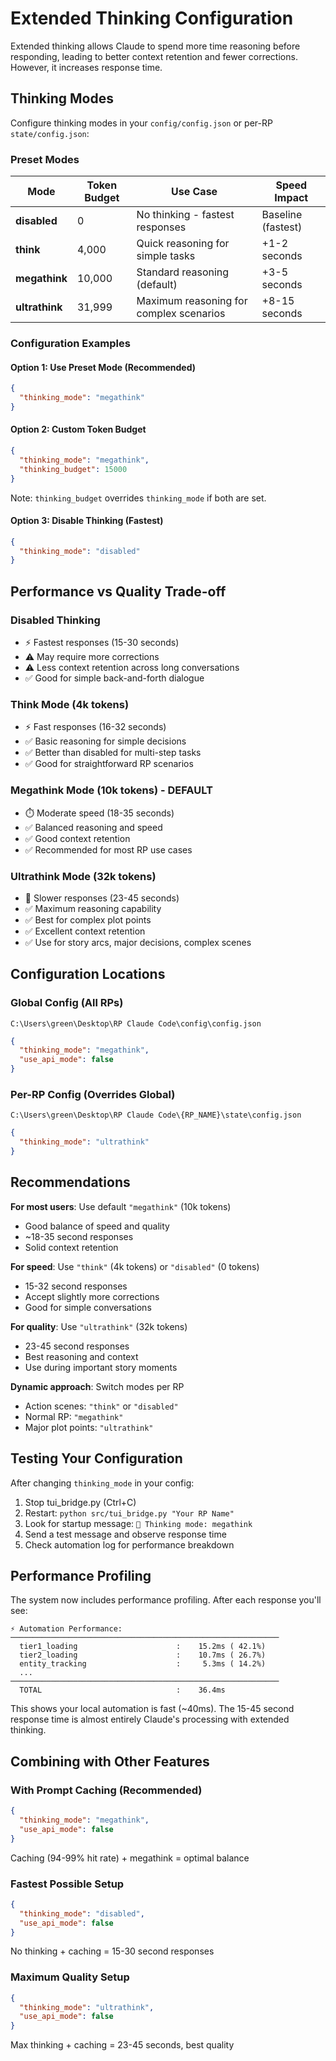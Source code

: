 # Extended Thinking Configuration

Extended thinking allows Claude to spend more time reasoning before responding, leading to better context retention and fewer corrections. However, it increases response time.

## Thinking Modes

Configure thinking modes in your `config/config.json` or per-RP `state/config.json`:

### Preset Modes

| Mode | Token Budget | Use Case | Speed Impact |
|------|--------------|----------|--------------|
| **disabled** | 0 | No thinking - fastest responses | Baseline (fastest) |
| **think** | 4,000 | Quick reasoning for simple tasks | +1-2 seconds |
| **megathink** | 10,000 | Standard reasoning (default) | +3-5 seconds |
| **ultrathink** | 31,999 | Maximum reasoning for complex scenarios | +8-15 seconds |

### Configuration Examples

#### Option 1: Use Preset Mode (Recommended)

```json
{
  "thinking_mode": "megathink"
}
```

#### Option 2: Custom Token Budget

```json
{
  "thinking_mode": "megathink",
  "thinking_budget": 15000
}
```

Note: `thinking_budget` overrides `thinking_mode` if both are set.

#### Option 3: Disable Thinking (Fastest)

```json
{
  "thinking_mode": "disabled"
}
```

## Performance vs Quality Trade-off

### Disabled Thinking
- ⚡ Fastest responses (15-30 seconds)
- ⚠️ May require more corrections
- ⚠️ Less context retention across long conversations
- ✅ Good for simple back-and-forth dialogue

### Think Mode (4k tokens)
- ⚡ Fast responses (16-32 seconds)
- ✅ Basic reasoning for simple decisions
- ✅ Better than disabled for multi-step tasks
- ✅ Good for straightforward RP scenarios

### Megathink Mode (10k tokens) - DEFAULT
- ⏱️ Moderate speed (18-35 seconds)
- ✅ Balanced reasoning and speed
- ✅ Good context retention
- ✅ Recommended for most RP use cases

### Ultrathink Mode (32k tokens)
- 🐌 Slower responses (23-45 seconds)
- ✅ Maximum reasoning capability
- ✅ Best for complex plot points
- ✅ Excellent context retention
- ✅ Use for story arcs, major decisions, complex scenes

## Configuration Locations

### Global Config (All RPs)
`C:\Users\green\Desktop\RP Claude Code\config\config.json`

```json
{
  "thinking_mode": "megathink",
  "use_api_mode": false
}
```

### Per-RP Config (Overrides Global)
`C:\Users\green\Desktop\RP Claude Code\{RP_NAME}\state\config.json`

```json
{
  "thinking_mode": "ultrathink"
}
```

## Recommendations

**For most users**: Use default `"megathink"` (10k tokens)
- Good balance of speed and quality
- ~18-35 second responses
- Solid context retention

**For speed**: Use `"think"` (4k tokens) or `"disabled"` (0 tokens)
- 15-32 second responses
- Accept slightly more corrections
- Good for simple conversations

**For quality**: Use `"ultrathink"` (32k tokens)
- 23-45 second responses
- Best reasoning and context
- Use during important story moments

**Dynamic approach**: Switch modes per RP
- Action scenes: `"think"` or `"disabled"`
- Normal RP: `"megathink"`
- Major plot points: `"ultrathink"`

## Testing Your Configuration

After changing `thinking_mode` in your config:

1. Stop tui_bridge.py (Ctrl+C)
2. Restart: `python src/tui_bridge.py "Your RP Name"`
3. Look for startup message: `🧠 Thinking mode: megathink`
4. Send a test message and observe response time
5. Check automation log for performance breakdown

## Performance Profiling

The system now includes performance profiling. After each response you'll see:

```
⚡ Automation Performance:
────────────────────────────────────────────────────────────
  tier1_loading                      :    15.2ms ( 42.1%)
  tier2_loading                      :    10.7ms ( 26.7%)
  entity_tracking                    :     5.3ms ( 14.2%)
  ...
────────────────────────────────────────────────────────────
  TOTAL                              :    36.4ms
```

This shows your local automation is fast (~40ms). The 15-45 second response time is almost entirely Claude's processing with extended thinking.

## Combining with Other Features

### With Prompt Caching (Recommended)
```json
{
  "thinking_mode": "megathink",
  "use_api_mode": false
}
```

Caching (94-99% hit rate) + megathink = optimal balance

### Fastest Possible Setup
```json
{
  "thinking_mode": "disabled",
  "use_api_mode": false
}
```

No thinking + caching = 15-30 second responses

### Maximum Quality Setup
```json
{
  "thinking_mode": "ultrathink",
  "use_api_mode": false
}
```

Max thinking + caching = 23-45 seconds, best quality
